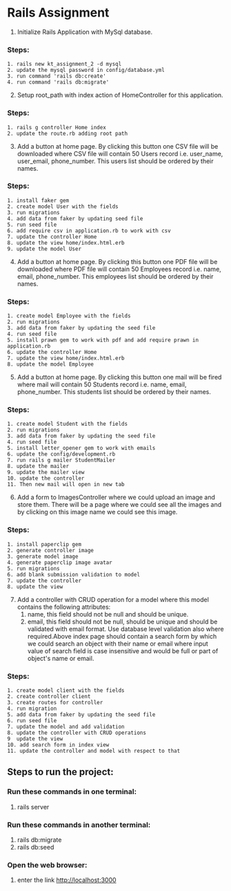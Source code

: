 # Rails Assignment

1. Initialize Rails Application with MySql database.
  ### Steps:
    1. rails new kt_assignment_2 -d mysql
    2. update the mysql password in config/database.yml
    3. run command 'rails db:create'
    4. run command 'rails db:migrate'
2. Setup root_path with index action of HomeController for this application.
  ### Steps:
    1. rails g controller Home index
    2. update the route.rb adding root path
3. Add a button at home page. By clicking this button one CSV file will be downloaded where CSV file will contain 50
Users record i.e. user_name, user_email, phone_number. This users list should be ordered by their names.
  ### Steps:
    1. install faker gem
    2. create model User with the fields
    3. run migrations
    4. add data from faker by updating seed file
    5. run seed file
    6. add require csv in application.rb to work with csv
    7. update the controller Home
    8. update the view home/index.html.erb
    9. update the model User
4. Add a button at home page. By clicking this button one PDF file will be downloaded where PDF file will contain 50
Employees record i.e. name, email, phone_number. This employees list should be ordered by their names.
  ### Steps:
    1. create model Employee with the fields
    2. run migrations
    3. add data from faker by updating the seed file
    4. run seed file
    5. install prawn gem to work with pdf and add require prawn in application.rb
    6. update the controller Home
    7. update the view home/index.html.erb
    8. update the model Employee
5. Add a button at home page. By clicking this button one mail will be fired where mail will contain 50 Students record
i.e. name, email, phone_number. This students list should be ordered by their names.
  ### Steps:
    1. create model Student with the fields
    2. run migrations
    3. add data from faker by updating the seed file
    4. run seed file
    5. install letter_opener gem to work with emails
    6. update the config/development.rb
    7. run rails g mailer StudentMailer
    8. update the mailer
    9. update the mailer view
    10. update the controller
    11. Then new mail will open in new tab
6. Add a form to ImagesController where we could upload an image and store them. There will be a page where we
could see all the images and by clicking on this image name we could see this image.
  ### Steps:
    1. install paperclip gem
    2. generate controller image 
    3. generate model image
    4. generate paperclip image avatar
    5. run migrations
    6. add blank submission validation to model
    7. update the controller
    8. update the view
7. Add a controller with CRUD operation for a model where this model contains the following attributes:
    1. name, this field should not be null and should be unique.
    2. email, this field should not be null, should be unique and should be validated with email format.
Use database level validation also where required.Above index page should contain a search form by which we could search an object with their name or email where input value of search field is case insensitive and would be full or part of object's name or email.
### Steps:
    1. create model client with the fields
    2. create controller client
    3. create routes for controller
    4. run migration
    5. add data from faker by updating the seed file
    6. run seed file
    7. update the model and add validation
    8. update the controller with CRUD operations
    9  update the view
    10. add search form in index view
    11. update the controller and model with respect to that

## Steps to run the project:
### Run these commands in one terminal:
  1. rails server
### Run these commands in another terminal:
  1. rails db:migrate
  2. rails db:seed
### Open the web browser:
  1. enter the link [http://localhost:3000](http://localhost:3000)
